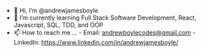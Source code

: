 - 👋 Hi, I’m @andrewjamesboyle
- 🌱 I’m currently learning Full Stack Software Development, React, Javascript, SQL, TDD, and OOP
- 📫 How to reach me ...
      - Email: andrewboylecodes@gmail.com
      - LinkedIn: https://www.linkedin.com/in/andrewjamesboyle/

<!---
andrewjamesboyle/andrewjamesboyle is a ✨ special ✨ repository because its `README.md` (this file) appears on your GitHub profile.
You can click the Preview link to take a look at your changes.
--->
